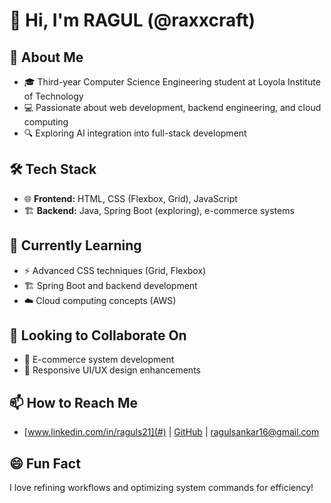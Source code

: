 # 👋 Hi, I'm RAGUL (@raxxcraft)

## 🚀 About Me
- 🎓 Third-year Computer Science Engineering student at Loyola Institute of Technology
- 💻 Passionate about web development, backend engineering, and cloud computing
- 🔍 Exploring AI integration into full-stack development

## 🛠️ Tech Stack
- 🌐 **Frontend:** HTML, CSS (Flexbox, Grid), JavaScript
- 🏗️ **Backend:** Java, Spring Boot (exploring), e-commerce systems

## 📖 Currently Learning
- ⚡ Advanced CSS techniques (Grid, Flexbox)
- 🏗️ Spring Boot and backend development
- ☁️ Cloud computing concepts (AWS)

## 💞️ Looking to Collaborate On
- 🛒 E-commerce system development
- 🎨 Responsive UI/UX design enhancements

## 📫 How to Reach Me
- [www.linkedin.com/in/raguls21](#) | [GitHub](https://github.com/raxxcraft) | [ragulsankar16@gmail.com](#)

## 😄 Fun Fact
I love refining workflows and optimizing system commands for efficiency!


